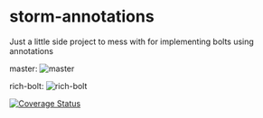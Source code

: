 storm-annotations
=================

Just a little side project to mess with for implementing bolts using annotations

master: ![master](https://travis-ci.org/kwinter/storm-annotations.svg?branch=master)

rich-bolt: ![rich-bolt](https://travis-ci.org/kwinter/storm-annotations.svg?branch=rich-bolt)

[![Coverage Status](https://coveralls.io/repos/kwinter/storm-annotations/badge.svg)](https://coveralls.io/r/kwinter/storm-annotations)

